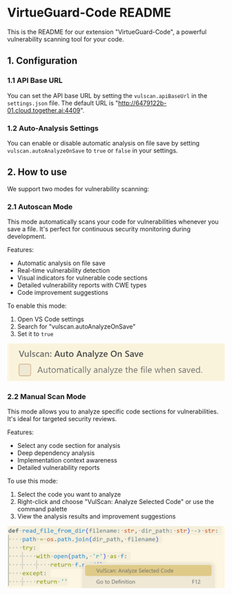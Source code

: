 # VirtueGuard-Code README

This is the README for our extension "VirtueGuard-Code", a powerful vulnerability scanning tool for your code.

## 1. Configuration

### 1.1 API Base URL

You can set the API base URL by setting the `vulscan.apiBaseUrl` in the `settings.json` file. The default URL is "http://6479122b-01.cloud.together.ai:4409".

### 1.2 Auto-Analysis Settings

You can enable or disable automatic analysis on file save by setting `vulscan.autoAnalyzeOnSave` to `true` or `false` in your settings.

## 2. How to use

We support two modes for vulnerability scanning:

### 2.1 Autoscan Mode

This mode automatically scans your code for vulnerabilities whenever you save a file. It's perfect for continuous security monitoring during development.

Features:
- Automatic analysis on file save
- Real-time vulnerability detection
- Visual indicators for vulnerable code sections
- Detailed vulnerability reports with CWE types
- Code improvement suggestions

To enable this mode:
1. Open VS Code settings
2. Search for "vulscan.autoAnalyzeOnSave"
3. Set it to `true`

![autoscan](./assets/automode.png)

### 2.2 Manual Scan Mode

This mode allows you to analyze specific code sections for vulnerabilities. It's ideal for targeted security reviews.

Features:
- Select any code section for analysis
- Deep dependency analysis
- Implementation context awareness
- Detailed vulnerability reports

To use this mode:
1. Select the code you want to analyze
2. Right-click and choose "VulScan: Analyze Selected Code" or use the command palette
3. View the analysis results and improvement suggestions

![manualscan](./assets/manual.png)






